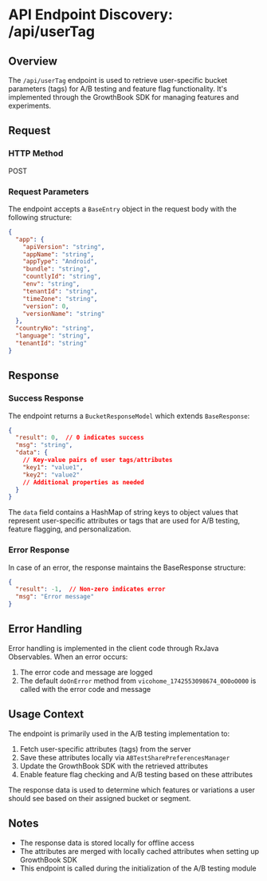 # API Endpoint Discovery: /api/userTag

## Overview
The `/api/userTag` endpoint is used to retrieve user-specific bucket parameters (tags) for A/B testing and feature flag functionality. It's implemented through the GrowthBook SDK for managing features and experiments.

## Request

### HTTP Method
POST

### Request Parameters
The endpoint accepts a `BaseEntry` object in the request body with the following structure:

```json
{
  "app": {
    "apiVersion": "string",
    "appName": "string", 
    "appType": "Android",
    "bundle": "string",
    "countlyId": "string",
    "env": "string",
    "tenantId": "string",
    "timeZone": "string", 
    "version": 0,
    "versionName": "string"
  },
  "countryNo": "string",
  "language": "string",
  "tenantId": "string"
}
```

## Response

### Success Response
The endpoint returns a `BucketResponseModel` which extends `BaseResponse`:

```json
{
  "result": 0,  // 0 indicates success
  "msg": "string",
  "data": {
    // Key-value pairs of user tags/attributes
    "key1": "value1",
    "key2": "value2"
    // Additional properties as needed
  }
}
```

The `data` field contains a HashMap of string keys to object values that represent user-specific attributes or tags that are used for A/B testing, feature flagging, and personalization.

### Error Response
In case of an error, the response maintains the BaseResponse structure:

```json
{
  "result": -1,  // Non-zero indicates error
  "msg": "Error message"
}
```

## Error Handling
Error handling is implemented in the client code through RxJava Observables. When an error occurs:

1. The error code and message are logged
2. The default `doOnError` method from `vicohome_1742553098674_0O0oO000` is called with the error code and message

## Usage Context
The endpoint is primarily used in the A/B testing implementation to:

1. Fetch user-specific attributes (tags) from the server
2. Save these attributes locally via `ABTestSharePreferencesManager`
3. Update the GrowthBook SDK with the retrieved attributes
4. Enable feature flag checking and A/B testing based on these attributes

The response data is used to determine which features or variations a user should see based on their assigned bucket or segment.

## Notes
- The response data is stored locally for offline access
- The attributes are merged with locally cached attributes when setting up GrowthBook SDK
- This endpoint is called during the initialization of the A/B testing module